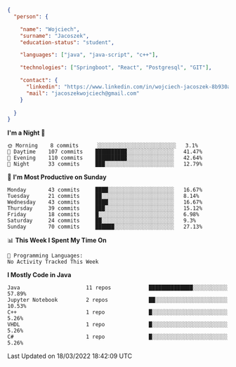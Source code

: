 ````json
{
  "person": {

    "name": "Wojciech",
    "surname": "Jacoszek",
    "education-status": "student",

    "languages": ["java", "java-script", "c++"],

    "technologies": ["Springboot", "React", "Postgresql", "GIT"],

    "contact": {
      "linkedin": "https://www.linkedin.com/in/wojciech-jacoszek-8b930a209",
      "mail": "jacoszekwojciech@gmail.com"
    }
    
  }
}
```` 

<!--START_SECTION:waka-->
**I'm a Night 🦉** 

```text
🌞 Morning    8 commits      ░░░░░░░░░░░░░░░░░░░░░░░░░   3.1% 
🌆 Daytime    107 commits    ██████████░░░░░░░░░░░░░░░   41.47% 
🌃 Evening    110 commits    ██████████░░░░░░░░░░░░░░░   42.64% 
🌙 Night      33 commits     ███░░░░░░░░░░░░░░░░░░░░░░   12.79%

```
📅 **I'm Most Productive on Sunday** 

```text
Monday       43 commits     ████░░░░░░░░░░░░░░░░░░░░░   16.67% 
Tuesday      21 commits     ██░░░░░░░░░░░░░░░░░░░░░░░   8.14% 
Wednesday    43 commits     ████░░░░░░░░░░░░░░░░░░░░░   16.67% 
Thursday     39 commits     ███░░░░░░░░░░░░░░░░░░░░░░   15.12% 
Friday       18 commits     █░░░░░░░░░░░░░░░░░░░░░░░░   6.98% 
Saturday     24 commits     ██░░░░░░░░░░░░░░░░░░░░░░░   9.3% 
Sunday       70 commits     ██████░░░░░░░░░░░░░░░░░░░   27.13%

```


📊 **This Week I Spent My Time On** 

```text
💬 Programming Languages: 
No Activity Tracked This Week

```

**I Mostly Code in Java** 

```text
Java                     11 repos            ██████████████░░░░░░░░░░░   57.89% 
Jupyter Notebook         2 repos             ██░░░░░░░░░░░░░░░░░░░░░░░   10.53% 
C++                      1 repo              █░░░░░░░░░░░░░░░░░░░░░░░░   5.26% 
VHDL                     1 repo              █░░░░░░░░░░░░░░░░░░░░░░░░   5.26% 
C#                       1 repo              █░░░░░░░░░░░░░░░░░░░░░░░░   5.26%

```



 Last Updated on 18/03/2022 18:42:09 UTC
<!--END_SECTION:waka-->

